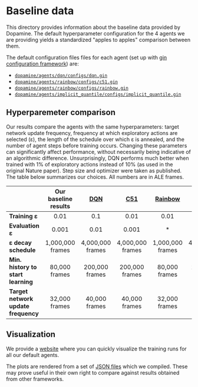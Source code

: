 # Baseline data

This directory provides information about the baseline data provided by
Dopamine. The default hyperparameter configuration for the 4 agents we are
providing yields a standardized "apples to apples" comparison between them.

The default configuration files files for each agent (set up with
[gin configuration framework](https://github.com/google/gin-config)) are:

*   [`dopamine/agents/dqn/configs/dqn.gin`](https://github.com/google/dopamine/blob/master/dopamine/agents/dqn/configs/dqn.gin)
*   [`dopamine/agents/rainbow/configs/c51.gin`](https://github.com/google/dopamine/blob/master/dopamine/agents/rainbow/configs/c51.gin)
*   [`dopamine/agents/rainbow/configs/rainbow.gin`](https://github.com/google/dopamine/blob/master/dopamine/agents/rainbow/configs/rainbow.gin)
*   [`dopamine/agents/implicit_quantile/configs/implicit_quantile.gin`](https://github.com/google/dopamine/blob/master/dopamine/agents/implicit_quantile/configs/implicit_quantile.gin)

## Hyperparemeter comparison
Our results compare the agents with the same hyperparameters: target
network update frequency, frequency at which exploratory actions are selected (ε), the
length of the schedule over which ε is annealed, and the number of agent steps
before training occurs. Changing these parameters can significantly affect
performance, without necessarily being indicative of an algorithmic difference.
Unsurprisingly, DQN performs much better when trained with 1% of exploratory
actions instead of 10% (as used in the original Nature paper). Step size and
optimizer were taken as published. The table below summarizes our choices. All
numbers are in ALE frames.

|                                     | Our baseline results | [DQN][dqn]       | [C51][c51]       | [Rainbow][rainbow] | [IQN][iqn]       |
| :---------------------------------- | :------------------: | :--------:       | :--------:       | :----------------: | :--------:       |
| **Training ε**                      | 0.01                 | 0.1              | 0.01             | 0.01               | 0.01             |
| **Evaluation ε**                    | 0.001                | 0.01             | 0.001            | *                  | 0.001            |
| **ε decay schedule**                | 1,000,000 frames     | 4,000,000 frames | 4,000,000 frames | 1,000,000 frames   | 4,000,000 frames |
| **Min. history to start learning**  | 80,000 frames        | 200,000 frames   | 200,000 frames   | 80,000 frames      | 200,000 frames   |
| **Target network update frequency** | 32,000 frames        | 40,000 frames    | 40,000 frames    | 32,000 frames      | 40,000 frames    |

## Visualization
We provide a [website](https://google.github.io/dopamine/baselines/atari/plots.html)
where you can quickly visualize the training runs for all our default agents.

The plots are rendered from a set of
[JSON files](https://github.com/google/dopamine/tree/master/baselines/atari/data)
which we compiled. These may prove useful in their own right to compare
against results obtained from other frameworks.


[dqn]: https://storage.googleapis.com/deepmind-media/dqn/DQNNaturePaper.pdf
[c51]: https://arxiv.org/abs/1707.06887
[rainbow]: https://arxiv.org/abs/1710.02298
[iqn]: https://arxiv.org/abs/1806.06923

